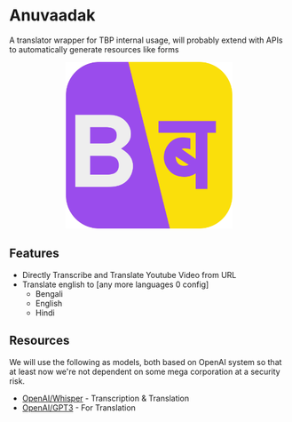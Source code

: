 # Anuvaadak
A translator wrapper for TBP internal usage, will probably extend with APIs to automatically generate resources like forms

<div align="center">
    <img class="mx-a b0" height="300px" width="300px" src="./assets/logo.svg" />
</div>

## Features
- Directly Transcribe and Translate Youtube Video from URL
- Translate english to [any more languages 0 config]
    - Bengali
    - English
    - Hindi

## Resources
We will use the following as models, both based on OpenAI system so that at least now we're not dependent on some mega corporation at a security risk.
- [OpenAI/Whisper](//github.com/openai/whisper) - Transcription & Translation
- [OpenAI/GPT3](//openai.com/api/) - For Translation

